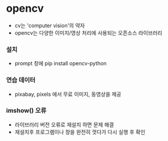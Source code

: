 # opencv
- cv는 'computer vision'의 약자
- opencv는 다양한 이미지/영상 처리에 사용되는 오픈소스 라이브러리

### 설치
- prompt 창에 pip install opencv-python

### 연습 데이터
- pixabay, pixels 에서 무료 이미지, 동영상을 제공

### imshow() 오류
- 라이브러리 버전 오류로 재설치 하면 문제 해결
- 재설치후 프로그램이나 창을 완전히 껏다가 다시 실행 후 확인
